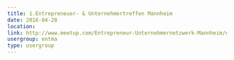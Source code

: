 ```yaml
---
title: 1.Entrepreneuer- & Unternehmertreffen Mannheim
date: 2016-04-28
location: 
link: http://www.meetup.com/Entrepreneur-Unternehmernetzwerk-Mannheim/events/230539732/
usergroup: entma
type: usergroup
---
```

